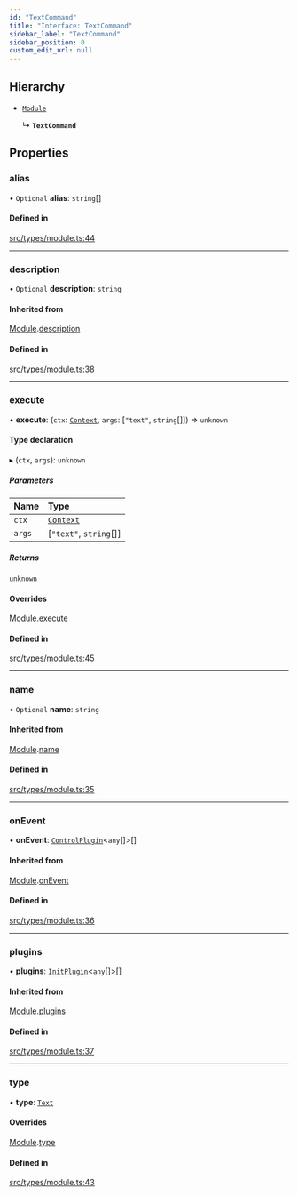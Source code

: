 ```yaml
---
id: "TextCommand"
title: "Interface: TextCommand"
sidebar_label: "TextCommand"
sidebar_position: 0
custom_edit_url: null
---
```


## Hierarchy

- [`Module`](Module.md)

  ↳ **`TextCommand`**

## Properties

### alias

• `Optional` **alias**: `string`[]

#### Defined in

[src/types/module.ts:44](https://github.com/sern-handler/handler/blob/33f1446/src/types/module.ts#L44)

___

### description

• `Optional` **description**: `string`

#### Inherited from

[Module](Module.md).[description](Module.md#description)

#### Defined in

[src/types/module.ts:38](https://github.com/sern-handler/handler/blob/33f1446/src/types/module.ts#L38)

___

### execute

• **execute**: (`ctx`: [`Context`](../classes/Context.md), `args`: [``"text"``, `string`[]]) => `unknown`

#### Type declaration

▸ (`ctx`, `args`): `unknown`

##### Parameters

| Name | Type |
| :------ | :------ |
| `ctx` | [`Context`](../classes/Context.md) |
| `args` | [``"text"``, `string`[]] |

##### Returns

`unknown`

#### Overrides

[Module](Module.md).[execute](Module.md#execute)

#### Defined in

[src/types/module.ts:45](https://github.com/sern-handler/handler/blob/33f1446/src/types/module.ts#L45)

___

### name

• `Optional` **name**: `string`

#### Inherited from

[Module](Module.md).[name](Module.md#name)

#### Defined in

[src/types/module.ts:35](https://github.com/sern-handler/handler/blob/33f1446/src/types/module.ts#L35)

___

### onEvent

• **onEvent**: [`ControlPlugin`](ControlPlugin.md)<`any`[]\>[]

#### Inherited from

[Module](Module.md).[onEvent](Module.md#onevent)

#### Defined in

[src/types/module.ts:36](https://github.com/sern-handler/handler/blob/33f1446/src/types/module.ts#L36)

___

### plugins

• **plugins**: [`InitPlugin`](InitPlugin.md)<`any`[]\>[]

#### Inherited from

[Module](Module.md).[plugins](Module.md#plugins)

#### Defined in

[src/types/module.ts:37](https://github.com/sern-handler/handler/blob/33f1446/src/types/module.ts#L37)

___

### type

• **type**: [`Text`](../enums/CommandType.md#text)

#### Overrides

[Module](Module.md).[type](Module.md#type)

#### Defined in

[src/types/module.ts:43](https://github.com/sern-handler/handler/blob/33f1446/src/types/module.ts#L43)
